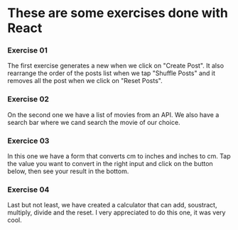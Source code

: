 # These are some exercises done with React

### Exercise 01

The first exercise generates a new when we click on "Create Post". It also rearrange the order of the posts list when we tap "Shuffle Posts" and it removes all the post when we click on "Reset Posts".

### Exercise 02

On the second one we have a list of movies from an API. We also have a search bar where we cand search the movie of our choice.

### Exercice 03

In this one we have a form that converts cm to inches and inches to cm. Tap the value you want to convert in the right input and click on the button below, then see your result in the bottom.

### Exercise 04

Last but not least, we have created a calculator that can add, soustract, multiply, divide and the reset.
I very appreciated to do this one, it was very cool.
